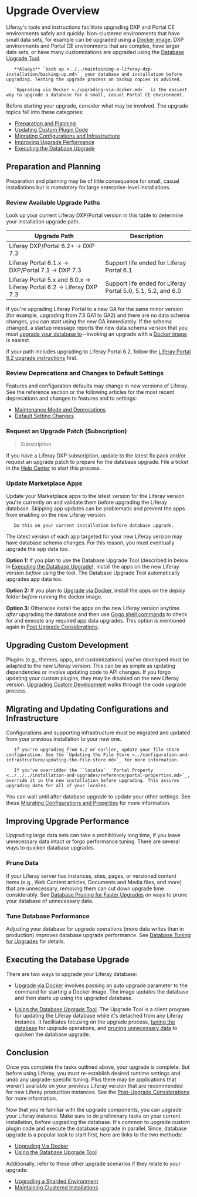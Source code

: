 # Upgrade Overview

Liferay's tools and instructions facilitate upgrading DXP and Portal CE environments safely and quickly. Non-clustered environments that have small data sets, for example can be upgraded using a [Docker image](./upgrading-via-docker.md). DXP environments and Portal CE environments that are complex, have larger data sets, or have many customizations are upgraded using the [Database Upgrade Tool](./using-the-database-upgrade-tool.md).

```warning::
   **Always** `back up <../../maintaining-a-liferay-dxp-installation/backing-up.md>`_ your database and installation before upgrading. Testing the upgrade process on backup copies is advised.
```

```note::
   `Upgrading via Docker <./upgrading-via-docker.md>`_ is the easiest way to upgrade a database for a small, casual Portal CE environment.
```

Before starting your upgrade, consider what may be involved. The upgrade topics fall into these categories:

* [Preparation and Planning](#preparation-and-planning)
* [Updating Custom Plugin Code](#updating-custom-plugin-code)
* [Migrating Configurations and Infrastructure](#migrating-and-updating-configurations-and-infrastructure)
* [Improving Upgrade Performance](#improving-upgrade-performance)
* [Executing the Database Upgrade](#executing-the-database-upgrade)

## Preparation and Planning

Preparation and planning may be of little consequence for small, casual installations but is *mandatory* for large enterprise-level installations.

### Review Available Upgrade Paths

Look up your current Liferay DXP/Portal version in this table to determine your installation upgrade path.

| Upgrade Path                            | Description |
| --------------------------------------- | ----------- |
| Liferay DXP/Portal 6.2+ &rarr; DXP 7.3      |             |
| Liferay Portal 6.1.x &rarr; DXP/Portal 7.1 &rarr; DXP 7.3 | Support life ended for Liferay Portal 6.1 |
| Liferay Portal 5.x and 6.0.x &rarr; Liferay Portal 6.2 &rarr; Liferay DXP 7.3 | Support life ended for Liferay Portal 5.0, 5.1, 5.2, and 6.0 |

If you're upgrading Liferay Portal to a new GA for the same minor version (for example, upgrading from 7.3 GA1 to GA2) and there are no data schema changes, you can start using the new GA immediately. If the schema changed, a startup message reports the new data schema version that you must [upgrade your database to](#executing-the-database-upgrade)--invoking an upgrade with a [Docker image](./upgrading-via-docker.md) is easiest.

If your path includes upgrading to Liferay Portal 6.2, follow the [Liferay Portal 6.2 upgrade instructions](https://help.liferay.com/hc/en-us/articles/360017903232-Upgrading-Liferay) first.

### Review Deprecations and Changes to Default Settings

Features and configuration defaults may change in new versions of Liferay. See the reference section or the following articles for the most recent deprecations and changes to features and to settings:

* [Maintenance Mode and Deprecations](../reference/maintenance-mode-and-deprecations-in-7-3.md)
* [Default Setting Changes](../reference/default-setting-changes-in-7-3.md)

### Request an Upgrade Patch (Subscription)

> Subscription

If you have a Liferay DXP subscription, update to the latest fix pack and/or request an upgrade patch to prepare for the database upgrade. File a ticket in the [Help Center](https://help.liferay.com/hc/requests/new) to start this process.

### Update Marketplace Apps

Update your Marketplace apps to the latest version for the Liferay version you're currently on and validate them before upgrading the Liferay database. Skipping app updates can be problematic and prevent the apps from enabling on the new Liferay version.

```important::
   Do this on your current installation before database upgrade.
```

The latest version of each app targeted for your new Liferay version may have database schema changes. For this reason, you must eventually upgrade the app data too.

**Option 1:** If you plan to use the Database Upgrade Tool (described in below in [Executing the Database Upgrade](#executing-the-database-upgrade)), install the apps on the new Liferay version *before* using the tool. The Database Upgrade Tool automatically upgrades app data too.

**Option 2:** If you plan to [Upgrade via Docker](./upgrading-via-docker.md), install the apps on the *deploy* folder *before* running the docker image.

**Option 3:** Otherwise install the apps on the new Liferay version anytime *after* upgrading the database and then use [Gogo shell commands](../upgrade-stability-and-performance/upgrading-modules-using-gogo-shell.md) to check for and execute any required app data upgrades. This option is mentioned again in [Post Upgrade Considerations](./post-upgrade-considerations.md).

## Upgrading Custom Development

Plugins (e.g., themes, apps, and customizations) you've developed must be adapted to the new Liferay version. This can be as simple as updating dependencies or involve updating code to API changes. If you forgo updating your custom plugins, they may be disabled on the new Liferay version. [Upgrading Custom Development](../upgrading_custom_development.html) walks through the code upgrade process.

## Migrating and Updating Configurations and Infrastructure

Configurations and supporting infrastructure must be migrated and updated from your previous installation to your new one.

```important::
   If you're upgrading from 6.2 or earlier, update your file store configuration. See the `Updating the File Store <../configuration-and-infrastructure/updating-the-file-store.md>`_ for more information.
```

```important::
   If you've overridden the ``locales`` `Portal Property <../../../installation-and-upgrades/reference/portal-properties.md>`_, override it in the new installation before upgrading. This assures upgrading data for all of your locales.
```

You can wait until after database upgrade to update your other settings. See these [Migrating Configurations and Properties](../configuration-and-infrastructure/migrating-configurations-and-properties.md) for more information.

## Improving Upgrade Performance

Upgrading large data sets can take a prohibitively long time, if you leave unnecessary data intact or forgo performance tuning. There are several ways to quicken database upgrades.

### Prune Data

If your Liferay server has instances, sites, pages, or versioned content items (e.g., Web Content articles, Documents and Media files, and more) that are unnecessary, removing them can cut down upgrade time considerably. See [Database Pruning for Faster Upgrades](../upgrade-stability-and-performance/database-pruning-for-faster-upgrades.md) on ways to prune your database of unnecessary data.

### Tune Database Performance

Adjusting your database for upgrade operations (more data writes than in production) improves database upgrade performance. See [Database Tuning for Upgrades](../upgrade-stability-and-performance/database-tuning-for-upgrades.md) for details.

## Executing the Database Upgrade

There are two ways to upgrade your Liferay database:

* [Upgrade via Docker](./upgrading-via-docker.md) involves passing an auto upgrade parameter to the command for starting a Docker image. The image updates the database and then starts up using the upgraded database.

* [Using the Database Upgrade Tool](./using-the-database-upgrade-tool.md). The Upgrade Tool is a client program for updating the Liferay database while it's detached from any Liferay instance. It facilitates focusing on the upgrade process, [tuning the database](../upgrade-stability-and-performance/database-tuning-for-upgrades.md) for upgrade operations, and [pruning unnecessary data](../upgrade-stability-and-performance/database-pruning-for-faster-upgrades.md) to quicken the database upgrade.

## Conclusion

Once you complete the tasks outlined above, your upgrade is complete. But before using Liferay, you must re-establish desired runtime settings and undo any upgrade-specific tuning. Plus there may be applications that weren't available on your previous Liferay version that are recommended for new Liferay production instances. See the [Post-Upgrade Considerations](./post-upgrade-considerations.md) for more information.

Now that you're familiar with the upgrade components, you can upgrade your Liferay instance. Make sure to do preliminary tasks on your current installation, before upgrading the database. It's common to upgrade custom plugin code and execute the database upgrade in parallel. Since, database upgrade is a popular task to start first, here are links to the two methods:

* [Upgrading Via Docker](./upgrading-via-docker.md)
* [Using the Database Upgrade Tool](./using-the-database-upgrade-tool.md)

Additionally, refer to these other upgrade scenarios if they relate to your upgrade:

* [Upgrading a Sharded Environment](../other-upgrade-scenarios/upgrading-a-sharded-environment.md)
* [Maintaining Clustered Installations](../../maintaining-a-liferay-dxp-installation/maintaining-clustered-installations/maintaining-clustered-installations.md)